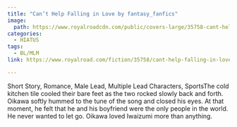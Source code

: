 ```yaml
---
title: "Can’t Help Falling in Love by fantasy_fanfics"
image:
  path: https://www.royalroadcdn.com/public/covers-large/35758-cant-help-falling-in-love.jpg
categories:
  - HIATUS
tags:
  - BL/MLM
link: https://www.royalroad.com/fiction/35758/cant-help-falling-in-love

---
```

Short Story, Romance, Male Lead, Multiple Lead Characters, SportsThe cold kitchen tile cooled their bare feet as the two rocked slowly back and forth. Oikawa softly hummed to the tune of the song and closed his eyes. At that moment, he felt that he and his boyfriend were the only people in the world. He never wanted to let go. Oikawa loved Iwaizumi more than anything.

